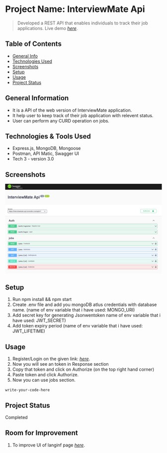 
# Project Name: InterviewMate Api
> Developed a REST API that enables individuals to track their job applications.
> Live demo [_here_](https://interviewmate-api.onrender.com/api-docs/). <!-- If you have the project hosted somewhere, include the link here. -->

## Table of Contents
* [General Info](#general-information)
* [Technologies Used](#technologies-used)
* [Screenshots](#screenshots)
* [Setup](#setup)
* [Usage](#usage)
* [Project Status](#project-status)
<!-- * [License](#license) -->


## General Information
- It is a API of the web version of InterviewMate application.
- It help user to keep track of their job application with relevent status. 
- User can perform any CURD operation on jobs.
<!-- You don't have to answer all the questions - just the ones relevant to your project. -->


## Technologies & Tools Used
- Express.js, MongoDB, Mongoose
- Postman, API Matic, Swagger UI
- Tech 3 - version 3.0



## Screenshots
![Example screenshot](screenShot.png)
<!-- If you have screenshots you'd like to share, include them here. -->


## Setup
1) Run npm install && npm start
2) Create .env file and add you mongoDB atlus credentials with database name. (name of env variable that i have used: MONGO_URI)
3) Add secret key for generating Jsonwentoken name of env variable that i have used: JWT_SECRET)
4) Add token expiry period (name of env variable that i have used: JWT_LIFETIME)


## Usage
1) Register/Login on the given link: [_here_](https://interviewmate-api.onrender.com/api-docs/).
2) Now you will see an token in Response section
3) Copy that token and click on Authorize (on the top right hand corner)
4) Paste token and click Authorize.
5) Now you can use jobs section.

`write-your-code-here`

## Project Status
Completed


## Room for Improvement
1) To improve UI of langinf page  [_here_](https://interviewmate-api.onrender.com).



